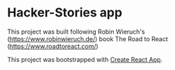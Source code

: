# Hacker-Stories app

This project was built following Robin Wieruch's (https://www.robinwieruch.de/) book The Road to React (https://www.roadtoreact.com/)

This project was bootstrapped with [Create React App](https://github.com/facebook/create-react-app).
